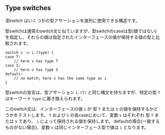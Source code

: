 ## Type switches

*型switch* はいくつかの型アサーションを直列に使用できる構造です。

型switchは通常のswitch文と似ていますが、型switchのcaseは型(値ではない)を指定し、それらの値は指定されたインターフェースの値が保持する値の型と比較されます。

```
switch v := i.(type) {
case T:
    // here v has type T
case S:
    // here v has type S
default:
    // no match; here v has the same type as i
}
```

型switchの宣言は、型アサーション `i.(T)` と同じ構文を持ちますが、特定の型 `T` はキーワード `type` に置き換えられます。

このswitch文は、インターフェースの値 `i` が 型 `T` または `S` の値を保持するかどうかをテストします。 `T` および `S` の各caseにおいて、変数 `v` はそれぞれ 型 `T` または `S` であり、 `i` によって保持される値を保持します。 defaultの場合(一致するものがない場合)、変数 `v` は同じインターフェース型で値は `i` となります。